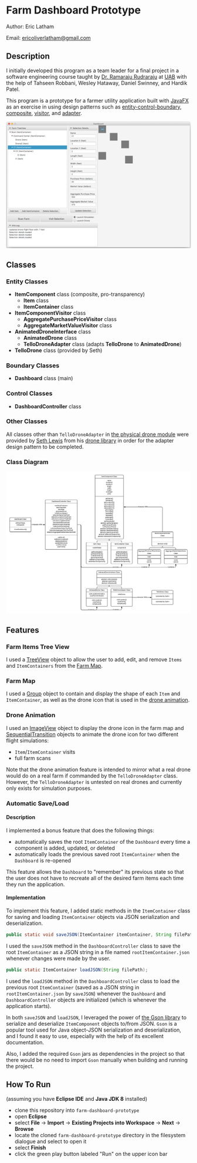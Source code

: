 # Farm Dashboard Prototype

Author: Eric Latham

Email: ericoliverlatham@gmail.com

## Description

I initially developed this program as a team leader for a final project in a software engineering course taught by [Dr. Ramaraju Rudraraju](https://www.linkedin.com/in/ramarajur/) at [UAB](https://www.uab.edu/) with the help of Tahseen Robbani, Wesley Hataway, Daniel Swinney, and Hardik Patel.

This program is a prototype for a farmer utility application built with [JavaFX](https://docs.oracle.com/javase/8/javase-clienttechnologies.htm) as an exercise in using design patterns such as [entity-control-boundary](https://en.wikipedia.org/wiki/Entity-control-boundary), [composite](https://en.wikipedia.org/wiki/Composite_pattern), [visitor](https://en.wikipedia.org/wiki/Visitor_pattern), and [adapter](https://en.wikipedia.org/wiki/Adapter_pattern).

![screenshot](img/screenshot.png)

## Classes

### Entity Classes

- **ItemComponent** class (composite, pro-transparency)
  - **Item** class
  - **ItemContainer** class
- **ItemComponentVisitor** class
  - **AggregatePurchasePriceVisitor** class
  - **AggregateMarketValueVisitor** class
- **AnimatedDroneInterface** class
  - **AnimatedDrone** class
  - **TelloDroneAdapter** class (adapts **TelloDrone** to **AnimatedDrone**)
- **TelloDrone** class (provided by Seth)

### Boundary Classes

- **Dashboard** class (main)

### Control Classes

- **DashboardController** class

### Other Classes

All classes other than `TelloDroneAdapter` in [the physical drone module](src/entity/adapter/physical) were provided by [Seth Lewis](https://gitlab.cs.uab.edu/jesusaur) from his [drone library](https://gitlab.cs.uab.edu/jesusaur/CS420_520_Drone_Library) in order for the adapter design pattern to be completed.

### Class Diagram

![Class Diagram](img/class_diagram.png)

## Features

### Farm Items Tree View

I used a [TreeView](https://docs.oracle.com/javase/8/javafx/api/javafx/scene/control/TreeView.html) object to allow the user to add, edit, and remove `Items` and `ItemContainers` from the [Farm Map](#farm-map).

### Farm Map

I used a [Group](https://docs.oracle.com/javase/8/javafx/api/javafx/scene/Group.html) object to contain and display the shape of each `Item` and `ItemContainer`, as well as the drone icon that is used in the [drone animation](#drone-animation).

### Drone Animation

I used an [ImageView](https://docs.oracle.com/javase/8/javafx/api/javafx/scene/image/ImageView.html) object to display the drone icon in the farm map and [SequentialTransition](https://docs.oracle.com/javase/8/javafx/api/javafx/animation/SequentialTransition.html) objects to animate the drone icon for two different flight simulations:

- `Item`/`ItemContainer` visits
- full farm scans

Note that the drone animation feature is intended to mirror what a real drone would do on a real farm if commanded by the `TelloDroneAdapter` class. However, the `TelloDroneAdapter` is untested on real drones and currently only exists for simulation purposes.

### Automatic Save/Load

#### Description

I implemented a bonus feature that does the following things:

- automatically saves the root `ItemContainer` of the `Dashboard` every time a component is added, updated, or deleted
- automatically loads the previous saved root `ItemContainer` when the `Dashboard` is re-opened

This feature allows the `Dashboard` to "remember" its previous state so that the user does not have to recreate all of the desired farm items each time they run the application.

#### Implementation

To implement this feature, I added static methods in the `ItemContainer` class for saving and loading `ItemContainer` objects via JSON serialization and deserialization.

```java
public static void saveJSON(ItemContainer itemContainer, String filePath);
```

I used the `saveJSON` method in the `DashboardController` class to save the root `ItemContainer` as a JSON string in a file named `rootItemContainer.json` whenever changes were made by the user.

```java
public static ItemContainer loadJSON(String filePath);
```

I used the `loadJSON` method in the `DashboardController` class to load the previous root `ItemContainer` (saved as a JSON string in `rootItemContainer.json` by `saveJSON`) whenever the `Dashboard` and `DashboardController` objects are initialized (which is whenever the application starts).

In both `saveJSON` and `loadJSON`, I leveraged the power of [the Gson library](https://github.com/google/gson) to serialize and deserialize `ItemComponent` objects to/from JSON. `Gson` is a popular tool used for Java object-JSON serialization and deserialization, and I found it easy to use, especially with the help of its excellent documentation.

Also, I added the required `Gson` jars as dependencies in the project so that there would be no need to import `Gson` manually when building and running the project.

## How To Run

(assuming you have **Eclipse IDE** and **Java JDK 8** installed)

- clone this repository into `farm-dashboard-prototype`
- open **Eclipse**
- select **File** -> **Import** -> **Existing Projects into Workspace** -> **Next** -> **Browse**
- locate the cloned `farm-dashboard-prototype` directory in the filesystem dialogue and select to open it
- select **Finish**
- click the green play button labeled "Run" on the upper icon bar
